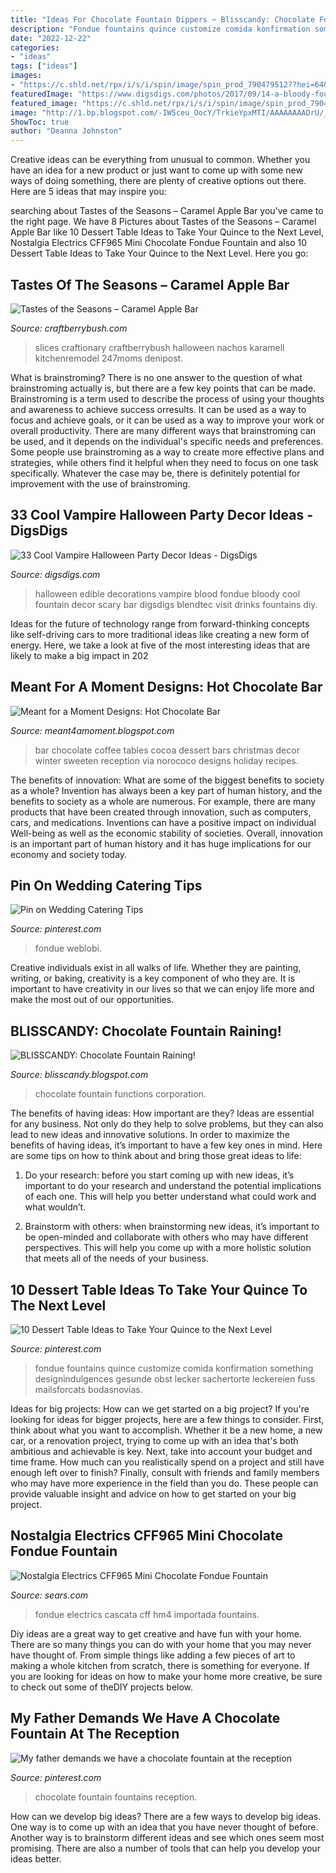 ```yaml
---
title: "Ideas For Chocolate Fountain Dippers ~ Blisscandy: Chocolate Fountain Raining!"
description: "Fondue fountains quince customize comida konfirmation something designindulgences gesunde obst lecker sachertorte leckereien fuss mailsforcats bodasnovias"
date: "2022-12-22"
categories:
- "ideas"
tags: ["ideas"]
images:
- "https://c.shld.net/rpx/i/s/i/spin/image/spin_prod_790479512??hei=64&amp;wid=64&amp;qlt=50"
featuredImage: "https://www.digsdigs.com/photos/2017/09/14-a-bloody-fountain-is-100-edible-and-cool.jpg"
featured_image: "https://c.shld.net/rpx/i/s/i/spin/image/spin_prod_790479512??hei=64&amp;wid=64&amp;qlt=50"
image: "http://1.bp.blogspot.com/-IW5ceu_OocY/TrkieYpxMTI/AAAAAAAADrU/_lCqVprJa4o/s1600/hot+choc+bar+2.jpg"
ShowToc: true
author: "Deanna Johnston"
---
```



Creative ideas can be everything from unusual to common. Whether you have an idea for a new product or just want to come up with some new ways of doing something, there are plenty of creative options out there. Here are 5 ideas that may inspire you: 

	

		
searching about Tastes of the Seasons – Caramel Apple Bar you've came to the right page. We have 8 Pictures about Tastes of the Seasons – Caramel Apple Bar like 10 Dessert Table Ideas to Take Your Quince to the Next Level, Nostalgia Electrics CFF965 Mini Chocolate Fondue Fountain and also 10 Dessert Table Ideas to Take Your Quince to the Next Level. Here you go:
		
    
## Tastes Of The Seasons – Caramel Apple Bar

<img loading=lazy src="https://www.craftberrybush.com/wp-content/uploads/2013/10/Caramelapplebar.jpg" onerror="this.onerror=null;this.src='https://tse3.mm.bing.net/th?id=OIP.BEVHJkO-g4hHe7K3NRNYMgHaOF&amp;pid=15.1';" alt="Tastes of the Seasons – Caramel Apple Bar">

_Source: craftberrybush.com_

>slices craftionary craftberrybush halloween nachos karamell kitchenremodel 247moms denipost. 

	

What is brainstroming?
There is no one answer to the question of what brainstroming actually is, but there are a few key points that can be made. Brainstroming is a term used to describe the process of using your thoughts and awareness to achieve success orresults. It can be used as a way to focus and achieve goals, or it can be used as a way to improve your work or overall productivity. There are many different ways that brainstroming can be used, and it depends on the individual's specific needs and preferences. Some people use brainstroming as a way to create more effective plans and strategies, while others find it helpful when they need to focus on one task specifically. Whatever the case may be, there is definitely potential for improvement with the use of brainstroming.

    
## 33 Cool Vampire Halloween Party Decor Ideas - DigsDigs

<img loading=lazy src="https://www.digsdigs.com/photos/2017/09/14-a-bloody-fountain-is-100-edible-and-cool.jpg" onerror="this.onerror=null;this.src='https://tse1.mm.bing.net/th?id=OIP.U60HG15N8fKtLzmdDF4Y_gHaLJ&amp;pid=15.1';" alt="33 Cool Vampire Halloween Party Decor Ideas - DigsDigs">

_Source: digsdigs.com_

>halloween edible decorations vampire blood fondue bloody cool fountain decor scary bar digsdigs blendtec visit drinks fountains diy. 

	

Ideas for the future of technology range from forward-thinking concepts like self-driving cars to more traditional ideas like creating a new form of energy. Here, we take a look at five of the most interesting ideas that are likely to make a big impact in 202
    
## Meant For A Moment Designs: Hot Chocolate Bar

<img loading=lazy src="http://1.bp.blogspot.com/-IW5ceu_OocY/TrkieYpxMTI/AAAAAAAADrU/_lCqVprJa4o/s1600/hot+choc+bar+2.jpg" onerror="this.onerror=null;this.src='https://tse1.mm.bing.net/th?id=OIP.4Z6eCJDFJXdd9R4J2UXopgHaN5&amp;pid=15.1';" alt="Meant for a Moment Designs: Hot Chocolate Bar">

_Source: meant4amoment.blogspot.com_

>bar chocolate coffee tables cocoa dessert bars christmas decor winter sweeten reception via norococo designs holiday recipes. 

	

The benefits of innovation: What are some of the biggest benefits to society as a whole?
Invention has always been a key part of human history, and the benefits to society as a whole are numerous. For example, there are many products that have been created through innovation, such as computers, cars, and medications. Inventions can have a positive impact on individual Well-being as well as the economic stability of societies. Overall, innovation is an important part of human history and it has huge implications for our economy and society today.

    
## Pin On Wedding Catering Tips

<img loading=lazy src="https://i.pinimg.com/originals/ce/d5/0e/ced50e1598dfdf36c8627ccb49d61ab0.jpg" onerror="this.onerror=null;this.src='https://tse2.mm.bing.net/th?id=OIP.7B8TBB24s1bUlblKyi-UdAHaFj&amp;pid=15.1';" alt="Pin on Wedding Catering Tips">

_Source: pinterest.com_

>fondue weblobi. 

	

Creative individuals exist in all walks of life. Whether they are painting, writing, or baking, creativity is a key component of who they are. It is important to have creativity in our lives so that we can enjoy life more and make the most out of our opportunities.

    
## BLISSCANDY: Chocolate Fountain Raining!

<img loading=lazy src="http://3.bp.blogspot.com/-XiBMXAMYmdg/TzvSveSWhkI/AAAAAAAAAZY/2wa5D00Y4z8/s1600/Marsh.jpg" onerror="this.onerror=null;this.src='https://tse2.mm.bing.net/th?id=OIP.QPrWnNcx0fgNYJ7HE1Vu9gHaGK&amp;pid=15.1';" alt="BLISSCANDY: Chocolate Fountain Raining!">

_Source: blisscandy.blogspot.com_

>chocolate fountain functions corporation. 

	

The benefits of having ideas: How important are they?
Ideas are essential for any business. Not only do they help to solve problems, but they can also lead to new ideas and innovative solutions. In order to maximize the benefits of having ideas, it’s important to have a few key ones in mind. Here are some tips on how to think about and bring those great ideas to life:
1. Do your research: before you start coming up with new ideas, it’s important to do your research and understand the potential implications of each one. This will help you better understand what could work and what wouldn’t.

2. Brainstorm with others: when brainstorming new ideas, it’s important to be open-minded and collaborate with others who may have different perspectives. This will help you come up with a more holistic solution that meets all of the needs of your business.

    
## 10 Dessert Table Ideas To Take Your Quince To The Next Level

<img loading=lazy src="https://i.pinimg.com/736x/fe/c8/3f/fec83fcfedf0ada4472b44d8cc7e6621--quinceanera-ideas-shower-baby.jpg" onerror="this.onerror=null;this.src='https://tse2.mm.bing.net/th?id=OIP.koseK2Rl-NemPPv5Qz3BXAHaLH&amp;pid=15.1';" alt="10 Dessert Table Ideas to Take Your Quince to the Next Level">

_Source: pinterest.com_

>fondue fountains quince customize comida konfirmation something designindulgences gesunde obst lecker sachertorte leckereien fuss mailsforcats bodasnovias. 

	

Ideas for big projects: How can we get started on a big project?
If you're looking for ideas for bigger projects, here are a few things to consider. First, think about what you want to accomplish. Whether it be a new home, a new car, or a renovation project, trying to come up with an idea that's both ambitious and achievable is key. Next, take into account your budget and time frame. How much can you realistically spend on a project and still have enough left over to finish? Finally, consult with friends and family members who may have more experience in the field than you do. These people can provide valuable insight and advice on how to get started on your big project.

    
## Nostalgia Electrics CFF965 Mini Chocolate Fondue Fountain

<img loading=lazy src="https://c.shld.net/rpx/i/s/i/spin/image/spin_prod_790479512??hei=64&amp;wid=64&amp;qlt=50" onerror="this.onerror=null;this.src='https://tse4.mm.bing.net/th?id=OIP.7vnnNmqluywLAxABxVebLQHaMp&amp;pid=15.1';" alt="Nostalgia Electrics CFF965 Mini Chocolate Fondue Fountain">

_Source: sears.com_

>fondue electrics cascata cff hm4 importada fountains. 

	

Diy ideas are a great way to get creative and have fun with your home. There are so many things you can do with your home that you may never have thought of. From simple things like adding a few pieces of art to making a whole kitchen from scratch, there is something for everyone. If you are looking for ideas on how to make your home more creative, be sure to check out some of theDIY projects below.

    
## My Father Demands We Have A Chocolate Fountain At The Reception

<img loading=lazy src="https://i.pinimg.com/originals/fc/3b/be/fc3bbec80783cdbdb553e336d4ff8e09.jpg" onerror="this.onerror=null;this.src='https://tse4.mm.bing.net/th?id=OIP.QRfx9m7Udqafze6HLuJ4XQHaLH&amp;pid=15.1';" alt="My father demands we have a chocolate fountain at the reception">

_Source: pinterest.com_

>chocolate fountain fountains reception. 

	

How can we develop big ideas?
There are a few ways to develop big ideas. One way is to come up with an idea that you have never thought of before. Another way is to brainstorm different ideas and see which ones seem most promising. There are also a number of tools that can help you develop your ideas better.

